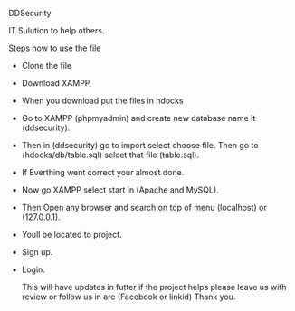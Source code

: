 DDSecurity

IT Sulution to help others.

Steps how to use the file 

* Clone the file
* Download XAMPP
* When you download put the files in hdocks
* Go to XAMPP (phpmyadmin) and create new database name it (ddsecurity).
* Then in (ddsecurity) go to import select choose file. Then go to (hdocks/db/table.sql) selcet that file (table.sql). 
* If Everthing went correct your almost done.
* Now go XAMPP select start in (Apache and MySQL).
* Then Open any browser and search on top of menu (localhost) or (127.0.0.1).
* Youll be located to project.
* Sign up.
* Login.

  This will have updates in futter if the project helps please leave us with review or follow us in are (Facebook or linkid) Thank you.
